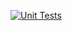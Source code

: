 [![Unit Tests](https://github.com/Marvan-T/dotnet-rpg/actions/workflows/dotnet.yml/badge.svg)](https://github.com/Marvan-T/dotnet-rpg/actions/workflows/dotnet.yml)
